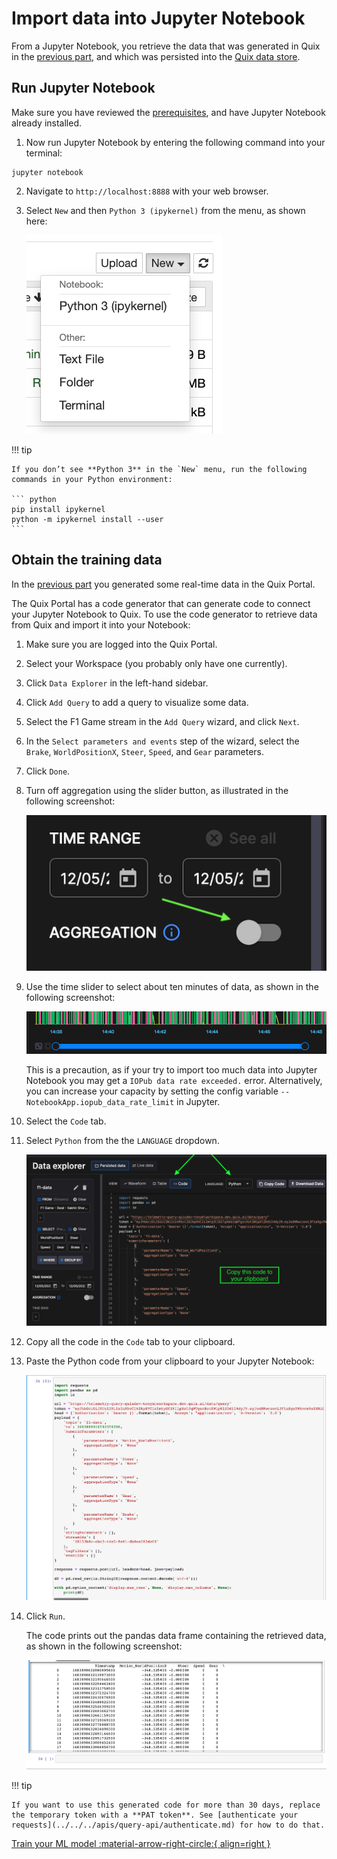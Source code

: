# Import data into Jupyter Notebook

From a Jupyter Notebook, you retrieve the data that was generated in Quix in the [previous part](./create-data.md), and which was persisted into the [Quix data store](../../../apis/query-api/intro.md). 

## Run Jupyter Notebook

Make sure you have reviewed the [prerequisites](./index.md#prerequisites), and have Jupyter Notebook already installed.

1. Now run Jupyter Notebook by entering the following command into your terminal:

``` shell
jupyter notebook
```

2. Navigate to `http://localhost:8888` with your web browser.

3. Select `New` and then `Python 3 (ipykernel)` from the menu, as shown here:

    ![Jupyter Notebook Python 3 selection](./images/jupyter-python3-selection.png)

!!! tip

    If you don’t see **Python 3** in the `New` menu, run the following commands in your Python environment: 

    ``` python
    pip install ipykernel
    python -m ipykernel install --user
    ```

## Obtain the training data

In the [previous part](./create-data.md) you generated some real-time data in the Quix Portal. 

The Quix Portal has a code generator that can generate code to connect your Jupyter Notebook to Quix. To use the code generator to retrieve data from Quix and import it into your Notebook:

1. Make sure you are logged into the Quix Portal.

2. Select your Workspace (you probably only have one currently).

3. Click `Data Explorer` in the left-hand sidebar.

4. Click `Add Query` to add a query to visualize some data. 

5. Select the F1 Game stream in the `Add Query` wizard, and click `Next`.

6. In  the `Select parameters and events` step of the wizard, select the `Brake`, `WorldPositionX`, `Steer`, `Speed`, and `Gear` parameters. 

7. Click `Done`.

8. Turn off aggregation using the slider button, as illustrated in the following screenshot:

    ![Turn aggregation slider button off](./images/aggregation-slider-off.png)

9. Use the time slider to select about ten minutes of data, as shown in the following screenshot:

    ![Time slider](./images/time-slider.png)

    This is a precaution, as if your try to import too much data into Jupyter Notebook you may get a `IOPub data rate exceeded.` error. Alternatively, you can increase your capacity by setting the config variable `--NotebookApp.iopub_data_rate_limit` in Jupyter. 

10. Select the `Code` tab.

11. Select `Python` from the  the `LANGUAGE` dropdown.

    ![Generated code to retrieve data](./images/connect-python.png)

12. Copy all the code in the `Code` tab to your clipboard. 

13. Paste the Python code from your clipboard to your Jupyter Notebook:

    ![Python code in Jupyter Notebook](./images/jupyter-python-code.png)

14. Click `Run`.

    The code prints out the pandas data frame containing the retrieved data, as shown in the following screenshot:

    ![Results from data fetch](./images/jupyter-results.png)

!!! tip

	If you want to use this generated code for more than 30 days, replace the temporary token with a **PAT token**. See [authenticate your requests](../../../apis/query-api/authenticate.md) for how to do that.

[Train your ML model :material-arrow-right-circle:{ align=right }](./train-ml.md)